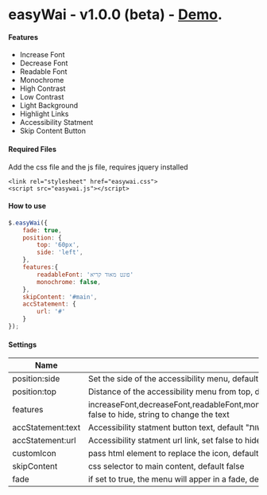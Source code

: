 # easyWai - v1.0.0 (beta) - [Demo](https://ronka.github.io/easyWai/).

#### Features
- Increase Font
- Decrease Font
- Readable Font
- Monochrome
- High Contrast
- Low Contrast
- Light Background
- Highlight Links
- Accessibility Statment
- Skip Content Button

#### Required Files
Add the css file and the js file, requires jquery installed
```
<link rel="stylesheet" href="easywai.css">
<script src="easywai.js"></script>
```

#### How to use
```javascript
$.easyWai({
    fade: true,
    position: {
        top: '60px',
        side: 'left',
    },
    features:{
        readableFont: 'פונט מאוד קריא'
        monochrome: false,
    },
    skipContent: '#main',
    accStatement: {
        url: '#'
    }
});
```

#### Settings
Name  | Description
------------- | -------------
position:side | Set the side of the accessibility menu, default right
position:top | Distance of the accessibility menu from top, drfault 20px
features | increaseFont,decreaseFont,readableFont,monochrome,highContrast,lowContrast,lightBG,highlightLinks, false to hide, string to change the text
accStatement:text | Accessibility statment button text, default "הצהרת נגישות"
accStatement:url | Accessibility statment url link, set false to hide
customIcon | pass html element to replace the icon, default font-awesome icon
skipContent | css selector to main content, default false
fade | if set to true, the menu will apper in a fade, default false